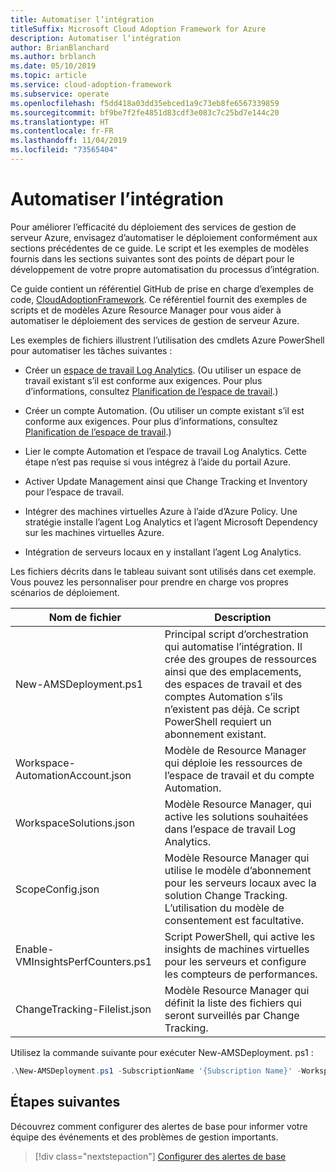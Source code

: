 ```yaml
---
title: Automatiser l’intégration
titleSuffix: Microsoft Cloud Adoption Framework for Azure
description: Automatiser l’intégration
author: BrianBlanchard
ms.author: brblanch
ms.date: 05/10/2019
ms.topic: article
ms.service: cloud-adoption-framework
ms.subservice: operate
ms.openlocfilehash: f5dd418a03dd35ebced1a9c73eb8fe6567339859
ms.sourcegitcommit: bf9be7f2fe4851d83cdf3e083c7c25bd7e144c20
ms.translationtype: HT
ms.contentlocale: fr-FR
ms.lasthandoff: 11/04/2019
ms.locfileid: "73565404"
---
```

# <a name="automate-onboarding"></a>Automatiser l’intégration

Pour améliorer l’efficacité du déploiement des services de gestion de serveur Azure, envisagez d’automatiser le déploiement conformément aux sections précédentes de ce guide. Le script et les exemples de modèles fournis dans les sections suivantes sont des points de départ pour le développement de votre propre automatisation du processus d’intégration.

Ce guide contient un référentiel GitHub de prise en charge d’exemples de code, [CloudAdoptionFramework](https://aka.ms/caf/manage/automation-samples). Ce référentiel fournit des exemples de scripts et de modèles Azure Resource Manager pour vous aider à automatiser le déploiement des services de gestion de serveur Azure.

Les exemples de fichiers illustrent l’utilisation des cmdlets Azure PowerShell pour automatiser les tâches suivantes :

- Créer un [espace de travail Log Analytics](https://docs.microsoft.com/azure/azure-monitor/platform/manage-access). (Ou utiliser un espace de travail existant s’il est conforme aux exigences. Pour plus d’informations, consultez [Planification de l’espace de travail](./prerequisites.md#log-analytics-workspace-and-automation-account-planning).)

- Créer un compte Automation. (Ou utiliser un compte existant s’il est conforme aux exigences. Pour plus d’informations, consultez [Planification de l’espace de travail](./prerequisites.md#log-analytics-workspace-and-automation-account-planning).)

- Lier le compte Automation et l’espace de travail Log Analytics. Cette étape n’est pas requise si vous intégrez à l’aide du portail Azure.

- Activer Update Management ainsi que Change Tracking et Inventory pour l’espace de travail.

- Intégrer des machines virtuelles Azure à l’aide d’Azure Policy. Une stratégie installe l’agent Log Analytics et l’agent Microsoft Dependency sur les machines virtuelles Azure.

- Intégration de serveurs locaux en y installant l’agent Log Analytics.

Les fichiers décrits dans le tableau suivant sont utilisés dans cet exemple. Vous pouvez les personnaliser pour prendre en charge vos propres scénarios de déploiement.

| Nom de fichier | Description |
|-----------|-------------|
| New-AMSDeployment.ps1 | Principal script d’orchestration qui automatise l’intégration. Il crée des groupes de ressources ainsi que des emplacements, des espaces de travail et des comptes Automation s’ils n’existent pas déjà. Ce script PowerShell requiert un abonnement existant. |
| Workspace-AutomationAccount.json | Modèle de Resource Manager qui déploie les ressources de l’espace de travail et du compte Automation. |
| WorkspaceSolutions.json | Modèle Resource Manager, qui active les solutions souhaitées dans l’espace de travail Log Analytics. |
| ScopeConfig.json | Modèle Resource Manager qui utilise le modèle d’abonnement pour les serveurs locaux avec la solution Change Tracking. L’utilisation du modèle de consentement est facultative. |
| Enable-VMInsightsPerfCounters.ps1 | Script PowerShell, qui active les insights de machines virtuelles pour les serveurs et configure les compteurs de performances. |
| ChangeTracking-Filelist.json | Modèle Resource Manager qui définit la liste des fichiers qui seront surveillés par Change Tracking. |

Utilisez la commande suivante pour exécuter New-AMSDeployment. ps1 :

```powershell
.\New-AMSDeployment.ps1 -SubscriptionName '{Subscription Name}' -WorkspaceName '{Workspace Name}' -WorkspaceLocation '{Azure Location}' -AutomationAccountName {Account Name} -AutomationAccountLocation {Account Location}
```

## <a name="next-steps"></a>Étapes suivantes

Découvrez comment configurer des alertes de base pour informer votre équipe des événements et des problèmes de gestion importants.

> [!div class="nextstepaction"]
> [Configurer des alertes de base](./setup-alerts.md)
